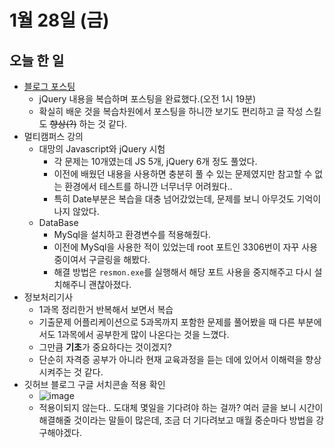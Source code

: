 # 1월 28일 (금)

## 오늘 한 일

* [블로그 포스팅](https://goodjeon.github.io/)
  * jQuery 내용을 복습하며 포스팅을 완료했다.(오전 1시 19분)
  * 확실히 배운 것을 복습차원에서 포스팅을 하니깐 보기도 편리하고 글 작성 스킬도 ~~향상(?)~~ 하는 것 같다.
* 멀티캠퍼스 강의
  * 대망의 Javascript와 jQuery 시험
    * 각 문제는 10개였는데 JS 5개, jQuery 6개 정도 풀었다.
    * 이전에 배웠던 내용을 사용하면 충분히 풀 수 있는 문제였지만 참고할 수 없는 환경에서 테스트를 하니깐 너무너무 어려웠다..
    * 특히 Date부분은 복습을 대충 넘어갔었는데, 문제를 보니 아무것도 기억이 나지 않았다.
  * DataBase
    * MySql을 설치하고 환경변수를 적용해줬다.
    * 이전에 MySql을 사용한 적이 있었는데 root 포트인 3306번이 자꾸 사용중이여서 구글링을 해봤다.
    * 해결 방법은 `resmon.exe`를 실행해서 해당 포트 사용을 중지해주고 다시 설치해주니 괜찮아졌다.
* 정보처리기사
  * 1과목 정리한거 반복해서 보면서 복습
  * 기출문제 어플리케이션으로 5과목까지 포함한 문제를 풀어봤을 때 다른 부분에서도 1과목에서 공부한게 많이 나온다는 것을 느꼈다.
  * 그만큼 **기초**가 중요하다는 것이겠지?
  * 단순히 자격증 공부가 아니라 현재 교육과정을 듣는 데에 있어서 이해력을 향상시켜주는 것 같다.
* 깃허브 블로그 구글 서치콘솔 적용 확인
  * ![image](https://user-images.githubusercontent.com/75322297/151403515-60821c39-c81a-44ae-9d87-7e8793c7b9d0.png)
  * 적용이되지 않는다.. 도대체 몇일을 기다려야 하는 걸까? 여러 글을 보니 시간이 해결해줄 것이라는 말들이 많은데, 조금 더 기다려보고 매월 중순마다 방법을 강구해야겠다.
